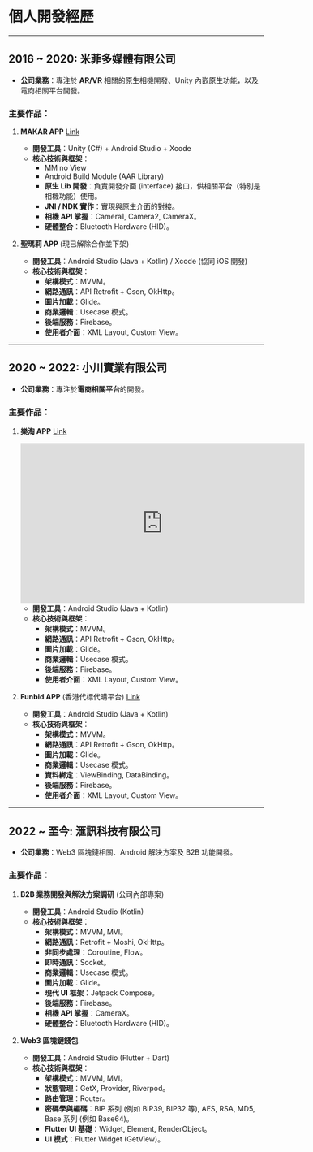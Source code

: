 # 個人開發經歷

---

## 2016 ~ 2020: 米菲多媒體有限公司

* **公司業務**：專注於 **AR/VR** 相關的原生相機開發、Unity 內嵌原生功能，以及電商相關平台開發。

### 主要作品：

1.  **MAKAR APP** [Link](https://play.google.com/store/apps/details?id=com.mifly.MakarViewerApp&hl=zh_TW) 
    * **開發工具**：Unity (C#) + Android Studio + Xcode
    * **核心技術與框架**：
        * MM no View
        * Android Build Module (AAR Library)
        * **原生 Lib 開發**：負責開發介面 (interface) 接口，供相關平台（特別是相機功能）使用。
        * **JNI / NDK 實作**：實現與原生介面的對接。
        * **相機 API 掌握**：Camera1, Camera2, CameraX。
        * **硬體整合**：Bluetooth Hardware (HID)。

2.  **聖瑪莉 APP** (現已解除合作並下架)
    * **開發工具**：Android Studio (Java + Kotlin) / Xcode (協同 iOS 開發)
    * **核心技術與框架**：
        * **架構模式**：MVVM。
        * **網路通訊**：API Retrofit + Gson, OkHttp。
        * **圖片加載**：Glide。
        * **商業邏輯**：Usecase 模式。
        * **後端服務**：Firebase。
        * **使用者介面**：XML Layout, Custom View。

---

## 2020 ~ 2022: 小川實業有限公司

* **公司業務**：專注於**電商相關平台**的開發。

### 主要作品：

1.  **樂淘 APP** [Link](https://play.google.com/store/apps/details?id=tw.com.letao.android)  

	<iframe width="560" height="315" src="https://www.youtube.com/embed/ANVDRbvw-q4" title="YouTube video player" frameborder="0" allow="accelerometer; autoplay; clipboard-write; encrypted-media; gyroscope; picture-in-picture; web-share" allowfullscreen></iframe>

    * **開發工具**：Android Studio (Java + Kotlin)
    * **核心技術與框架**：
        * **架構模式**：MVVM。
        * **網路通訊**：API Retrofit + Gson, OkHttp。
        * **圖片加載**：Glide。
        * **商業邏輯**：Usecase 模式。
        * **後端服務**：Firebase。
        * **使用者介面**：XML Layout, Custom View。

2.  **Funbid APP** (香港代標代購平台) [Link](https://play.google.com/store/apps/details?id=hk.com.funbid.android) 
    * **開發工具**：Android Studio (Java + Kotlin)
    * **核心技術與框架**：
        * **架構模式**：MVVM。
        * **網路通訊**：API Retrofit + Gson, OkHttp。
        * **圖片加載**：Glide。
        * **商業邏輯**：Usecase 模式。
        * **資料綁定**：ViewBinding, DataBinding。
        * **後端服務**：Firebase。
        * **使用者介面**：XML Layout, Custom View。

---

## 2022 ~ 至今: 滙訊科技有限公司

* **公司業務**：Web3 區塊鏈相關、Android 解決方案及 B2B 功能開發。

### 主要作品：

1.  **B2B 業務開發與解決方案調研** (公司內部專案)
    * **開發工具**：Android Studio (Kotlin)
    * **核心技術與框架**：
        * **架構模式**：MVVM, MVI。
        * **網路通訊**：Retrofit + Moshi, OkHttp。
        * **非同步處理**：Coroutine, Flow。
        * **即時通訊**：Socket。
        * **商業邏輯**：Usecase 模式。
        * **圖片加載**：Glide。
        * **現代 UI 框架**：Jetpack Compose。
        * **後端服務**：Firebase。
        * **相機 API 掌握**：CameraX。
        * **硬體整合**：Bluetooth Hardware (HID)。

2.  **Web3 區塊鏈錢包**
    * **開發工具**：Android Studio (Flutter + Dart)
    * **核心技術與框架**：
        * **架構模式**：MVVM, MVI。
        * **狀態管理**：GetX, Provider, Riverpod。
        * **路由管理**：Router。
        * **密碼學與編碼**：BIP 系列 (例如 BIP39, BIP32 等), AES, RSA, MD5, Base 系列 (例如 Base64)。
        * **Flutter UI 基礎**：Widget, Element, RenderObject。
        * **UI 模式**：Flutter Widget (GetView)。